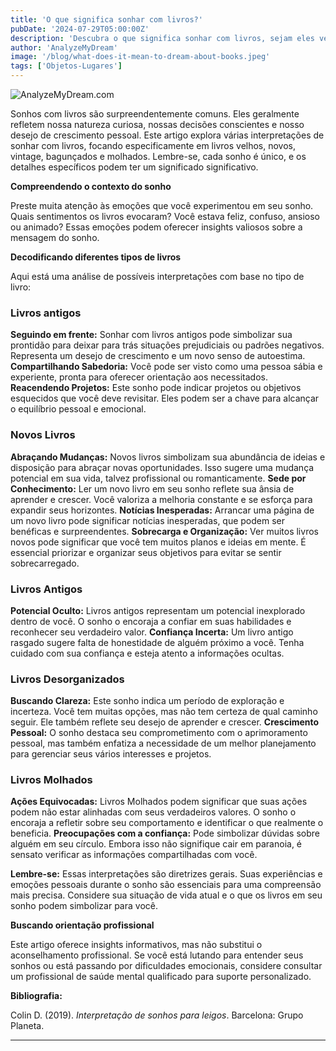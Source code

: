 ```yaml
---
title: 'O que significa sonhar com livros?'
pubDate: '2024-07-29T05:00:00Z'
description: 'Descubra o que significa sonhar com livros, sejam eles velhos, novos, antigos, bagunçados ou molhados. Explore como esses sonhos refletem seus desejos de mudança, crescimento pessoal e avaliação de relacionamento.'
author: 'AnalyzeMyDream'
image: '/blog/what-does-it-mean-to-dream-about-books.jpeg'
tags: ['Objetos-Lugares']
---
```


![AnalyzeMyDream.com](/blog/what-does-it-mean-to-dream-about-books.jpeg)


Sonhos com livros são surpreendentemente comuns. Eles geralmente refletem nossa natureza curiosa, nossas decisões conscientes e nosso desejo de crescimento pessoal. Este artigo explora várias interpretações de sonhar com livros, focando especificamente em livros velhos, novos, vintage, bagunçados e molhados. Lembre-se, cada sonho é único, e os detalhes específicos podem ter um significado significativo.

**Compreendendo o contexto do sonho**

Preste muita atenção às emoções que você experimentou em seu sonho. Quais sentimentos os livros evocaram? Você estava feliz, confuso, ansioso ou animado? Essas emoções podem oferecer insights valiosos sobre a mensagem do sonho. 

**Decodificando diferentes tipos de livros**

Aqui está uma análise de possíveis interpretações com base no tipo de livro:

### Livros antigos

**Seguindo em frente:** Sonhar com livros antigos pode simbolizar sua prontidão para deixar para trás situações prejudiciais ou padrões negativos. Representa um desejo de crescimento e um novo senso de autoestima.
**Compartilhando Sabedoria:** Você pode ser visto como uma pessoa sábia e experiente, pronta para oferecer orientação aos necessitados. 
**Reacendendo Projetos:** Este sonho pode indicar projetos ou objetivos esquecidos que você deve revisitar. Eles podem ser a chave para alcançar o equilíbrio pessoal e emocional.

### Novos Livros

**Abraçando Mudanças:** Novos livros simbolizam sua abundância de ideias e disposição para abraçar novas oportunidades. Isso sugere uma mudança potencial em sua vida, talvez profissional ou romanticamente.
**Sede por Conhecimento:** Ler um novo livro em seu sonho reflete sua ânsia de aprender e crescer. Você valoriza a melhoria constante e se esforça para expandir seus horizontes.
**Notícias Inesperadas:** Arrancar uma página de um novo livro pode significar notícias inesperadas, que podem ser benéficas e surpreendentes.
**Sobrecarga e Organização:** Ver muitos livros novos pode significar que você tem muitos planos e ideias em mente. É essencial priorizar e organizar seus objetivos para evitar se sentir sobrecarregado.

### Livros Antigos

**Potencial Oculto:** Livros antigos representam um potencial inexplorado dentro de você. O sonho o encoraja a confiar em suas habilidades e reconhecer seu verdadeiro valor.
**Confiança Incerta:** Um livro antigo rasgado sugere falta de honestidade de alguém próximo a você. Tenha cuidado com sua confiança e esteja atento a informações ocultas.

### Livros Desorganizados

**Buscando Clareza:** Este sonho indica um período de exploração e incerteza. Você tem muitas opções, mas não tem certeza de qual caminho seguir. Ele também reflete seu desejo de aprender e crescer.
**Crescimento Pessoal:** O sonho destaca seu comprometimento com o aprimoramento pessoal, mas também enfatiza a necessidade de um melhor planejamento para gerenciar seus vários interesses e projetos.

### Livros Molhados

**Ações Equivocadas:** Livros Molhados podem significar que suas ações podem não estar alinhadas com seus verdadeiros valores. O sonho o encoraja a refletir sobre seu comportamento e identificar o que realmente o beneficia.
**Preocupações com a confiança:** Pode simbolizar dúvidas sobre alguém em seu círculo. Embora isso não signifique cair em paranoia, é sensato verificar as informações compartilhadas com você.

**Lembre-se:** Essas interpretações são diretrizes gerais. Suas experiências e emoções pessoais durante o sonho são essenciais para uma compreensão mais precisa. Considere sua situação de vida atual e o que os livros em seu sonho podem simbolizar para você.

**Buscando orientação profissional**

Este artigo oferece insights informativos, mas não substitui o aconselhamento profissional. Se você está lutando para entender seus sonhos ou está passando por dificuldades emocionais, considere consultar um profissional de saúde mental qualificado para suporte personalizado.

**Bibliografia:**

Colin D. (2019). *Interpretação de sonhos para leigos*. Barcelona: Grupo Planeta.

---